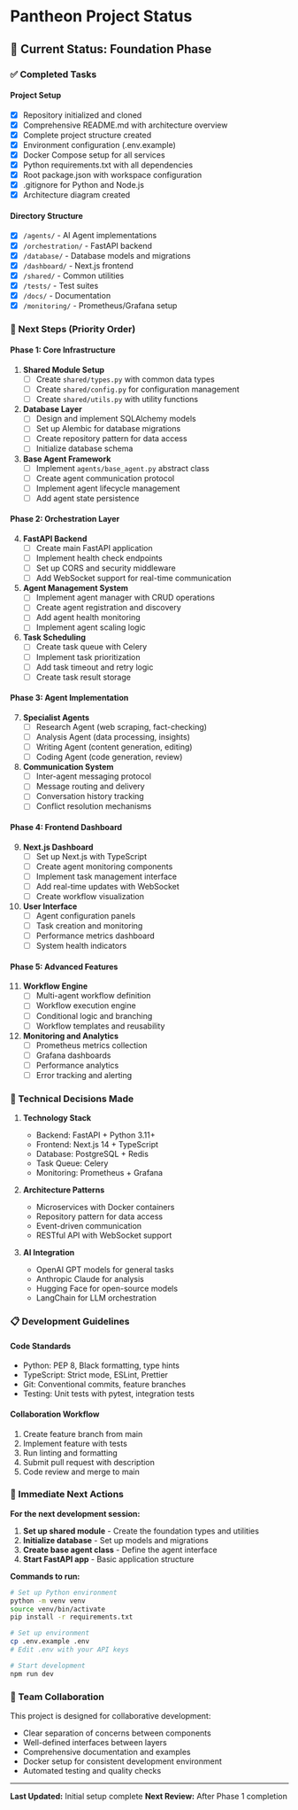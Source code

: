 # Pantheon Project Status

## 🎯 Current Status: Foundation Phase

### ✅ Completed Tasks

#### Project Setup
- [x] Repository initialized and cloned
- [x] Comprehensive README.md with architecture overview
- [x] Complete project structure created
- [x] Environment configuration (.env.example)
- [x] Docker Compose setup for all services
- [x] Python requirements.txt with all dependencies
- [x] Root package.json with workspace configuration
- [x] .gitignore for Python and Node.js
- [x] Architecture diagram created

#### Directory Structure
- [x] `/agents/` - AI Agent implementations
- [x] `/orchestration/` - FastAPI backend
- [x] `/database/` - Database models and migrations
- [x] `/dashboard/` - Next.js frontend
- [x] `/shared/` - Common utilities
- [x] `/tests/` - Test suites
- [x] `/docs/` - Documentation
- [x] `/monitoring/` - Prometheus/Grafana setup

### 🚧 Next Steps (Priority Order)

#### Phase 1: Core Infrastructure
1. **Shared Module Setup**
   - [ ] Create `shared/types.py` with common data types
   - [ ] Create `shared/config.py` for configuration management
   - [ ] Create `shared/utils.py` with utility functions

2. **Database Layer**
   - [ ] Design and implement SQLAlchemy models
   - [ ] Set up Alembic for database migrations
   - [ ] Create repository pattern for data access
   - [ ] Initialize database schema

3. **Base Agent Framework**
   - [ ] Implement `agents/base_agent.py` abstract class
   - [ ] Create agent communication protocol
   - [ ] Implement agent lifecycle management
   - [ ] Add agent state persistence

#### Phase 2: Orchestration Layer
4. **FastAPI Backend**
   - [ ] Create main FastAPI application
   - [ ] Implement health check endpoints
   - [ ] Set up CORS and security middleware
   - [ ] Add WebSocket support for real-time communication

5. **Agent Management System**
   - [ ] Implement agent manager with CRUD operations
   - [ ] Create agent registration and discovery
   - [ ] Add agent health monitoring
   - [ ] Implement agent scaling logic

6. **Task Scheduling**
   - [ ] Create task queue with Celery
   - [ ] Implement task prioritization
   - [ ] Add task timeout and retry logic
   - [ ] Create task result storage

#### Phase 3: Agent Implementation
7. **Specialist Agents**
   - [ ] Research Agent (web scraping, fact-checking)
   - [ ] Analysis Agent (data processing, insights)
   - [ ] Writing Agent (content generation, editing)
   - [ ] Coding Agent (code generation, review)

8. **Communication System**
   - [ ] Inter-agent messaging protocol
   - [ ] Message routing and delivery
   - [ ] Conversation history tracking
   - [ ] Conflict resolution mechanisms

#### Phase 4: Frontend Dashboard
9. **Next.js Dashboard**
   - [ ] Set up Next.js with TypeScript
   - [ ] Create agent monitoring components
   - [ ] Implement task management interface
   - [ ] Add real-time updates with WebSocket
   - [ ] Create workflow visualization

10. **User Interface**
    - [ ] Agent configuration panels
    - [ ] Task creation and monitoring
    - [ ] Performance metrics dashboard
    - [ ] System health indicators

#### Phase 5: Advanced Features
11. **Workflow Engine**
    - [ ] Multi-agent workflow definition
    - [ ] Workflow execution engine
    - [ ] Conditional logic and branching
    - [ ] Workflow templates and reusability

12. **Monitoring and Analytics**
    - [ ] Prometheus metrics collection
    - [ ] Grafana dashboards
    - [ ] Performance analytics
    - [ ] Error tracking and alerting

### 🔧 Technical Decisions Made

1. **Technology Stack**
   - Backend: FastAPI + Python 3.11+
   - Frontend: Next.js 14 + TypeScript
   - Database: PostgreSQL + Redis
   - Task Queue: Celery
   - Monitoring: Prometheus + Grafana

2. **Architecture Patterns**
   - Microservices with Docker containers
   - Repository pattern for data access
   - Event-driven communication
   - RESTful API with WebSocket support

3. **AI Integration**
   - OpenAI GPT models for general tasks
   - Anthropic Claude for analysis
   - Hugging Face for open-source models
   - LangChain for LLM orchestration

### 📋 Development Guidelines

#### Code Standards
- Python: PEP 8, Black formatting, type hints
- TypeScript: Strict mode, ESLint, Prettier
- Git: Conventional commits, feature branches
- Testing: Unit tests with pytest, integration tests

#### Collaboration Workflow
1. Create feature branch from main
2. Implement feature with tests
3. Run linting and formatting
4. Submit pull request with description
5. Code review and merge to main

### 🎯 Immediate Next Actions

**For the next development session:**

1. **Set up shared module** - Create the foundation types and utilities
2. **Initialize database** - Set up models and migrations
3. **Create base agent class** - Define the agent interface
4. **Start FastAPI app** - Basic application structure

**Commands to run:**
```bash
# Set up Python environment
python -m venv venv
source venv/bin/activate
pip install -r requirements.txt

# Set up environment
cp .env.example .env
# Edit .env with your API keys

# Start development
npm run dev
```

### 🤝 Team Collaboration

This project is designed for collaborative development:
- Clear separation of concerns between components
- Well-defined interfaces between layers
- Comprehensive documentation and examples
- Docker setup for consistent development environment
- Automated testing and quality checks

---

**Last Updated:** Initial setup complete
**Next Review:** After Phase 1 completion
